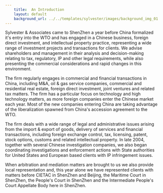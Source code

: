 ```yaml
---
    title:  An Introduction 
    layout: default
    background_url: ../../templates/sylvester/images/background_img_01.jpg
---
```

Sylvester & Associates came to ShenZhen a year before China formalized it's entry into the WTO and has engaged in a Chinese business, foreign direct investment, and intellectual property practice, representing a wide range of investment projects and transactions for clients. We advise shareholders and management in their analysis and decision-making relating to tax, regulatory, IP and other legal requirements, while also presenting the commercial considerations and rapid changes in this environment.

The firm regularly engages in commercial and financial transactions in China, including M&A, oil & gas service companies, commercial and residential real estate, foreign direct investment, joint ventures and related tax matters. The firm has a particular focus on technology and high technology matters, as more foreign companies enter the Chinese market each year. Most of the new companies entering China are taking advantage of the liberalization spawned from China's accession agreement to the WTO.

The firm deals with a wide range of legal and administrative issues arising from the import & export of goods, delivery of services and financial transactions, including foreign exchange control, tax, licensing, patent, stock options, customs and related intellectual property. In late 2004, together with several Chinese investigation companies, we also began coordinating investigations and enforcement actions with State authorities for United States and European based clients with IP infringement issues.

When arbitration and mediation matters are brought to us we also provide local representation and, this year alone we have represented clients with matters before CIETAC in ShenZhen and Beijing, the Maritime Court in ShenZhen, the People's Court in ShenZhen and the Intermediate People's Court Appellate Body here in ShenZhen.

